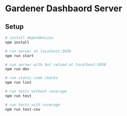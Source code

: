 Gardener Dashbaord Server
=======================

Setup
----------------

``` bash
# install dependencies
npm install

# run server at localhost:3030
npm run start

# run server with hot reload at localhost:3030
npm run dev

# run static code checks
npm run lint

# run tests without coverage
npm run test

# run tests with coverage
npm run test-cov

```

